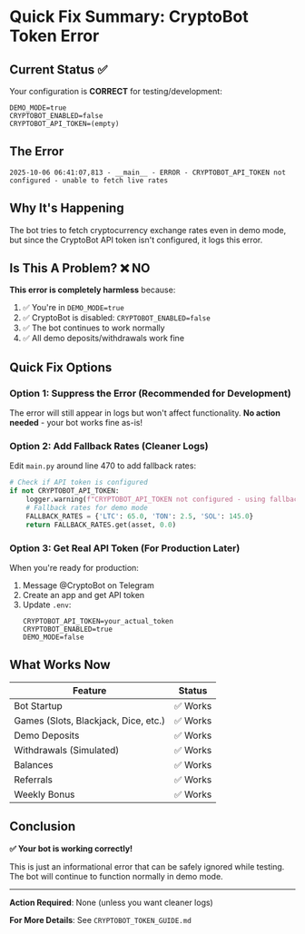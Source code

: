 # Quick Fix Summary: CryptoBot Token Error

## Current Status ✅
Your configuration is **CORRECT** for testing/development:

```
DEMO_MODE=true
CRYPTOBOT_ENABLED=false
CRYPTOBOT_API_TOKEN=(empty)
```

## The Error

```
2025-10-06 06:41:07,813 - __main__ - ERROR - CRYPTOBOT_API_TOKEN not configured - unable to fetch live rates
```

## Why It's Happening

The bot tries to fetch cryptocurrency exchange rates even in demo mode, but since the CryptoBot API token isn't configured, it logs this error.

## Is This A Problem? ❌ NO

**This error is completely harmless** because:
1. ✅ You're in `DEMO_MODE=true`
2. ✅ CryptoBot is disabled: `CRYPTOBOT_ENABLED=false`
3. ✅ The bot continues to work normally
4. ✅ All demo deposits/withdrawals work fine

## Quick Fix Options

### Option 1: Suppress the Error (Recommended for Development)

The error will still appear in logs but won't affect functionality. **No action needed** - your bot works fine as-is!

### Option 2: Add Fallback Rates (Cleaner Logs)

Edit `main.py` around line 470 to add fallback rates:

```python
# Check if API token is configured
if not CRYPTOBOT_API_TOKEN:
    logger.warning(f"CRYPTOBOT_API_TOKEN not configured - using fallback rate for {asset}")
    # Fallback rates for demo mode
    FALLBACK_RATES = {'LTC': 65.0, 'TON': 2.5, 'SOL': 145.0}
    return FALLBACK_RATES.get(asset, 0.0)
```

### Option 3: Get Real API Token (For Production Later)

When you're ready for production:
1. Message @CryptoBot on Telegram
2. Create an app and get API token
3. Update `.env`:
   ```
   CRYPTOBOT_API_TOKEN=your_actual_token
   CRYPTOBOT_ENABLED=true
   DEMO_MODE=false
   ```

## What Works Now

| Feature | Status |
|---------|--------|
| Bot Startup | ✅ Works |
| Games (Slots, Blackjack, Dice, etc.) | ✅ Works |
| Demo Deposits | ✅ Works |
| Withdrawals (Simulated) | ✅ Works |
| Balances | ✅ Works |
| Referrals | ✅ Works |
| Weekly Bonus | ✅ Works |

## Conclusion

**✅ Your bot is working correctly!** 

This is just an informational error that can be safely ignored while testing. The bot will continue to function normally in demo mode.

---

**Action Required**: None (unless you want cleaner logs)

**For More Details**: See `CRYPTOBOT_TOKEN_GUIDE.md`
